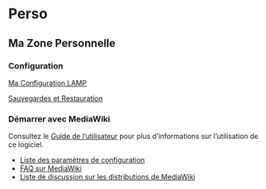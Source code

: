 # Perso

## Ma Zone Personnelle

### Configuration

[Ma Configuration LAMP](Ma_Configuration_LAMP)

[Sauvegardes et Restauration](Sauvegardes_et_Restauration)

### Démarrer avec MediaWiki

Consultez le [Guide de
l’utilisateur](http://meta.wikimedia.org/wiki/Aide:Contenu) pour plus
d’informations sur l’utilisation de ce logiciel.

- [Liste des paramètres de
  configuration](http://www.mediawiki.org/wiki/Manual:Configuration_settings)
- [FAQ sur MediaWiki](http://www.mediawiki.org/wiki/Manual:FAQ/fr)
- [Liste de discussion sur les distributions de
  MediaWiki](https://lists.wikimedia.org/mailman/listinfo/mediawiki-announce)
